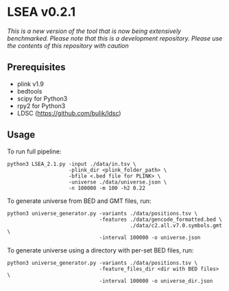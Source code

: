 # LSEA v0.2.1

*This is a new version of the tool that is now being extensively benchmarked. Please note that this is a development repository. Please use the contents of this repository with caution*

## Prerequisites
- plink v1.9
- bedtools
- scipy for Python3
- rpy2 for Python3
- LDSC (https://github.com/bulik/ldsc)

## Usage

To run full pipeline:  
```
python3 LSEA_2.1.py -input ./data/in.tsv \
                    -plink_dir <plink_folder_path> \
                    -bfile <.bed file for PLINK> \
                    -universe ./data/universe.json \
                    -n 100000 -m 100 -h2 0.22
```

To generate universe from BED and GMT files, run:  
```
python3 universe_generator.py -variants ./data/positions.tsv \
                              -features ./data/gencode_formatted.bed \
                                        ./data/c2.all.v7.0.symbols.gmt \
                              -interval 100000 -o universe.json
```

To generate universe using a directory with per-set BED files, run:
```
python3 universe_generator.py -variants ./data/positions.tsv \
                              -feature_files_dir <dir with BED files> \
                              -interval 100000 -o universe_dir.json
